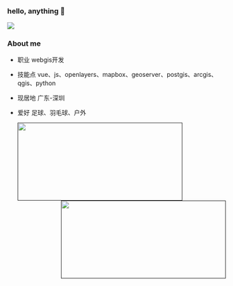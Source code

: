 ### hello, anything 👋
![](https://komarev.com/ghpvc/?username=hanks-tan&style=flat&color=brightgreen)

<!--
**hanks-tan/hanks-tan** is a ✨ _special_ ✨ repository because its `README.md` (this file) appears on your GitHub profile.

Here are some ideas to get you started:

- 🔭 I’m currently working on ...
- 🌱 I’m currently learning ...
- 👯 I’m looking to collaborate on ...
- 🤔 I’m looking for help with ...
- 💬 Ask me about ...
- 📫 How to reach me: ...
- 😄 Pronouns: ...
- ⚡ Fun fact: ...
-->

### About me
- 职业 webgis开发
- 技能点
   vue、js、openlayers、mapbox、geoserver、postgis、arcgis、qgis、python
- 现居地 广东-深圳
- 爱好 足球、羽毛球、户外

  <div style="display:flex">
    <a href="">
      <img align="center" height="180" width="380" src="https://github-readme-stats.vercel.app/api?username=hanks-tan&show_icons=true&theme=dark&show_icons=true"/>
      <img align="right" height="180" width="380" src="https://github-readme-stats.vercel.app/api/top-langs/?username=hanks-tan&layout=compact&theme=dark&langs_count=7&card_width=430"/>
    </a>
  </div>


